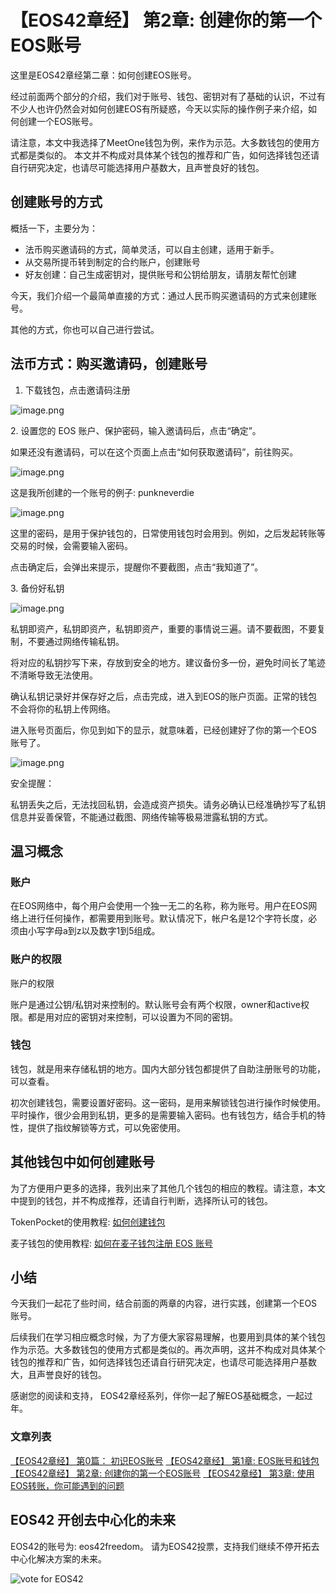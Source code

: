 【EOS42章经】 第2章:  创建你的第一个EOS账号
====

这里是EOS42章经第二章：如何创建EOS账号。

经过前面两个部分的介绍，我们对于账号、钱包、密钥对有了基础的认识，不过有不少人也许仍然会对如何创建EOS有所疑惑，今天以实际的操作例子来介绍，如何创建一个EOS账号。

请注意，本文中我选择了MeetOne钱包为例，来作为示范。大多数钱包的使用方式都是类似的。
本文并不构成对具体某个钱包的推荐和广告，如何选择钱包还请自行研究决定，也请尽可能选择用户基数大，且声誉良好的钱包。

## 创建账号的方式

概括一下，主要分为：

- 法币购买邀请码的方式，简单灵活，可以自主创建，适用于新手。
- 从交易所提币转到制定的合约账户，创建账号
- 好友创建：自己生成密钥对，提供账号和公钥给朋友，请朋友帮忙创建

今天，我们介绍一个最简单直接的方式：通过人民币购买邀请码的方式来创建账号。

其他的方式，你也可以自己进行尝试。


## 法币方式：购买邀请码，创建账号

1. 下载钱包，点击邀请码注册

![image.png](https://upload-images.jianshu.io/upload_images/1084915-37d699319ad97b20.png?imageMogr2/auto-orient/strip%7CimageView2/2/w/1240)

2\. 设置您的 EOS 账户、保护密码，输入邀请码后，点击“确定”。

如果还没有邀请码，可以在这个页面上点击“如何获取邀请码”，前往购买。

![image.png](https://upload-images.jianshu.io/upload_images/1084915-b54e9538f07fdb6c.png?imageMogr2/auto-orient/strip%7CimageView2/2/w/1240)

这是我所创建的一个账号的例子: punkneverdie

![image.png](https://upload-images.jianshu.io/upload_images/1084915-97819553e0123e57.png?imageMogr2/auto-orient/strip%7CimageView2/2/w/1240)

这里的密码，是用于保护钱包的，日常使用钱包时会用到。例如，之后发起转账等交易的时候，会需要输入密码。

点击确定后，会弹出来提示，提醒你不要截图，点击“我知道了”。


3\. 备份好私钥

![image.png](https://upload-images.jianshu.io/upload_images/1084915-34ce7acde83969f3.png?imageMogr2/auto-orient/strip%7CimageView2/2/w/1240)

私钥即资产，私钥即资产，私钥即资产，重要的事情说三遍。请不要截图，不要复制，不要通过网络传输私钥。

将对应的私钥抄写下来，存放到安全的地方。建议备份多一份，避免时间长了笔迹不清晰导致无法使用。

确认私钥记录好并保存好之后，点击完成，进入到EOS的账户页面。正常的钱包不会将你的私钥上传网络。

进入账号页面后，你见到如下的显示，就意味着，已经创建好了你的第一个EOS账号了。

![image.png](https://upload-images.jianshu.io/upload_images/1084915-738f74c885d0b354.png?imageMogr2/auto-orient/strip%7CimageView2/2/w/1240)

安全提醒：

私钥丢失之后，无法找回私钥，会造成资产损失。请务必确认已经准确抄写了私钥信息并妥善保管，不能通过截图、网络传输等极易泄露私钥的方式。

## 温习概念

### 账户

在EOS网络中，每个用户会使用一个独一无二的名称，称为账号。用户在EOS网络上进行任何操作，都需要用到账号。默认情况下，帐户名是12个字符长度，必须由小写字母a到z以及数字1到5组成。


### 账户的权限

账户的权限

账户是通过公钥/私钥对来控制的。默认账号会有两个权限，owner和active权限。都是用对应的密钥对来控制，可以设置为不同的密钥。


### 钱包

钱包，就是用来存储私钥的地方。国内大部分钱包都提供了自助注册账号的功能，可以查看。

初次创建钱包，需要设置好密码。这一密码，是用来解锁钱包进行操作时候使用。平时操作，很少会用到私钥，更多的是需要输入密码。也有钱包方，结合手机的特性，提供了指纹解锁等方式，可以免密使用。

## 其他钱包中如何创建账号

为了方便用户更多的选择，我列出来了其他几个钱包的相应的教程。请注意，本文中提到的钱包，并不构成推荐，还请自行判断，选择所认可的钱包。

TokenPocket的使用教程: [如何创建钱包](https://tokenpockethelpsupport.zendesk.com/hc/zh-cn/articles/360018227691-%E5%A6%82%E4%BD%95%E6%B3%A8%E5%86%8CEOS%E8%B4%A6%E5%8F%B7)

麦子钱包的使用教程: [如何在麦子钱包注册 EOS 账号](http://blog.medishares.org/?p=836)



## 小结

今天我们一起花了些时间，结合前面的两章的内容，进行实践，创建第一个EOS 账号。

后续我们在学习相应概念时候，为了方便大家容易理解，也要用到具体的某个钱包作为示范。大多数钱包的使用方式都是类似的。再次声明，这并不构成对具体某个钱包的推荐和广告，如何选择钱包还请自行研究决定，也请尽可能选择用户基数大，且声誉良好的钱包。

感谢您的阅读和支持， EOS42章经系列，伴你一起了解EOS基础概念，一起过年。

### 文章列表
[【EOS42章经】 第0篇： 初识EOS账号](https://bihu.com/article/1596783525)
[【EOS42章经】 第1章: EOS账号和钱包](https://bihu.com/article/1198397230)
[【EOS42章经】 第2章:  创建你的第一个EOS账号](https://bihu.com/article/1839847881)
[【EOS42章经】 第3章: 使用EOS转账，你可能遇到的问题
](https://bihu.com/article/1795947835)


## EOS42 开创去中心化的未来

EOS42的账号为: eos42freedom。
请为EOS42投票，支持我们继续不停开拓去中心化解决方案的未来。

![vote for EOS42](https://upload-images.jianshu.io/upload_images/1084915-6ed2991946eccf72.png?imageMogr2/auto-orient/strip%7CimageView2/2/w/1240)

